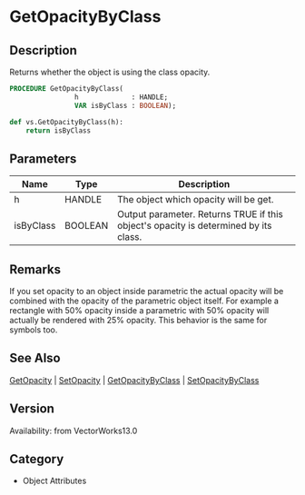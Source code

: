# GetOpacityByClass

## Description
Returns whether the object is using the class opacity.

```pascal
PROCEDURE GetOpacityByClass(
				h             : HANDLE;
				VAR isByClass : BOOLEAN);
```

```python
def vs.GetOpacityByClass(h):
    return isByClass
```

## Parameters
|Name|Type|Description|
|---|---|---|
|h|HANDLE|The object which opacity will be get.|
|isByClass|BOOLEAN|Output parameter. Returns TRUE if this object's opacity is determined by its class.|

## Remarks
If you set opacity to an object inside parametric the actual opacity will be combined with the opacity of the parametric object itself. For example a rectangle with 50% opacity inside a parametric with 50% opacity will actually be rendered with 25% opacity. This behavior is the same for symbols too.

## See Also
[GetOpacity](GetOpacity.md) | [SetOpacity](SetOpacity.md) | [GetOpacityByClass](GetOpacityByClass.md) | [SetOpacityByClass](SetOpacityByClass.md)

## Version
Availability: from VectorWorks13.0

## Category
* Object Attributes

